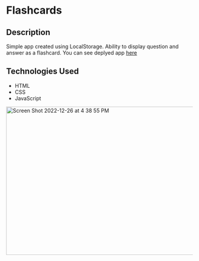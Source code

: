 # Flashcards

## Description

Simple app created using LocalStorage. Ability to display question and answer as a flashcard. You can see deplyed app [here](https://mladen1506.github.io/flashcards/)

## Technologies Used

 * HTML
 * CSS
 * JavaScript

 <img width="1428" alt="Screen Shot 2022-12-26 at 4 38 55 PM" src="https://user-images.githubusercontent.com/89114955/209585148-c2f855c9-c4dc-47d0-ac52-4005be11554b.png" height="400em">